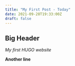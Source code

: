 ```yaml
---
title: "My First Post - Today"
date: 2021-09-28T19:33:00Z
draft: false
---
```

## Big Header

*My first HUGO website*

**Another line**

